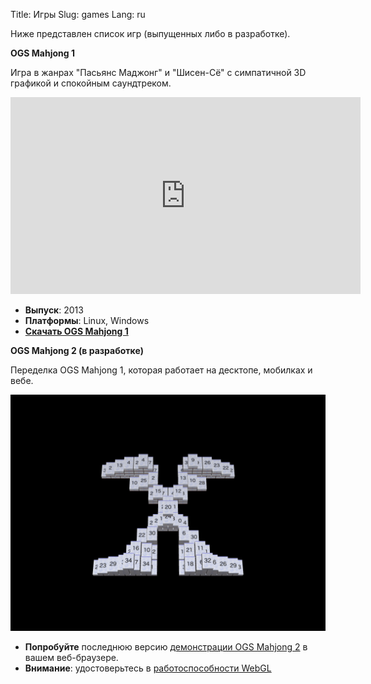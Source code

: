 Title: Игры
Slug: games
Lang: ru

Ниже представлен список игр (выпущенных либо в разработке).

</div></div><div class="news_item"><div class="news_item_contents">

**OGS Mahjong 1**

Игра в жанрах "Пасьянс Маджонг" и "Шисен-Сё" с симпатичной 3D графикой и спокойным саундтреком.

<iframe width="560" height="315" src="https://www.youtube.com/embed/XdOzD_Hc2lQ" frameborder="0" allowfullscreen></iframe>

* **Выпуск**: 2013
* **Платформы**: Linux, Windows
* **[Скачать OGS Mahjong 1][ogs-mahjong-1]**

</div></div><div class="news_item"><div class="news_item_contents">

**OGS Mahjong 2 (в разработке)** 

Переделка OGS Mahjong 1, которая работает на десктопе, мобилках и вебе.

[![shot][ogs-mahjong-2-screenshot]][ogs-mahjong-2-web-release]

* **Попробуйте** последнюю версию [демонстрации OGS Mahjong 2][ogs-mahjong-2-web-release] в вашем веб-браузере.
* **Внимание**: удостоверьтесь в [работоспособности WebGL][webgl]

[ogs-mahjong-1]: ../../ru/page/ogs-mahjong-1.html
[ogs-mahjong-2-screenshot]: ../../images/ogs-mahjong-2-screenshot.png
[ogs-mahjong-2-web-release]: https://ogstudio.github.io/ogs-mahjong/
[webgl]: https://get.webgl.org
